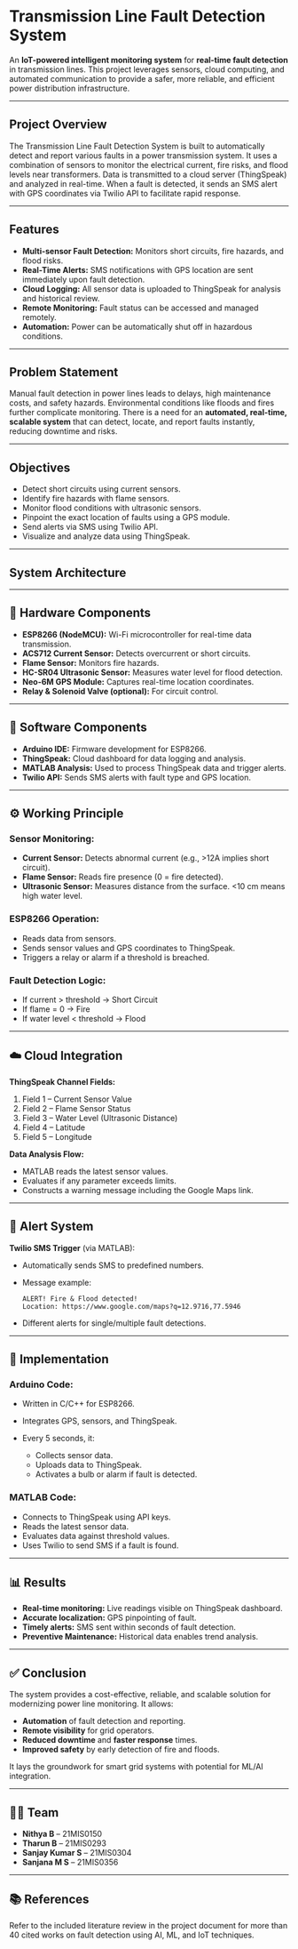 # Transmission Line Fault Detection System

An **IoT-powered intelligent monitoring system** for **real-time fault detection** in transmission lines. This project leverages sensors, cloud computing, and automated communication to provide a safer, more reliable, and efficient power distribution infrastructure.

---

## Project Overview

The Transmission Line Fault Detection System is built to automatically detect and report various faults in a power transmission system. It uses a combination of sensors to monitor the electrical current, fire risks, and flood levels near transformers. Data is transmitted to a cloud server (ThingSpeak) and analyzed in real-time. When a fault is detected, it sends an SMS alert with GPS coordinates via Twilio API to facilitate rapid response.

---

## Features

* **Multi-sensor Fault Detection:** Monitors short circuits, fire hazards, and flood risks.
* **Real-Time Alerts:** SMS notifications with GPS location are sent immediately upon fault detection.
* **Cloud Logging:** All sensor data is uploaded to ThingSpeak for analysis and historical review.
* **Remote Monitoring:** Fault status can be accessed and managed remotely.
* **Automation:** Power can be automatically shut off in hazardous conditions.

---

## Problem Statement

Manual fault detection in power lines leads to delays, high maintenance costs, and safety hazards. Environmental conditions like floods and fires further complicate monitoring. There is a need for an **automated, real-time, scalable system** that can detect, locate, and report faults instantly, reducing downtime and risks.

---

## Objectives

* Detect short circuits using current sensors.
* Identify fire hazards with flame sensors.
* Monitor flood conditions with ultrasonic sensors.
* Pinpoint the exact location of faults using a GPS module.
* Send alerts via SMS using Twilio API.
* Visualize and analyze data using ThingSpeak.

---

## System Architecture


---

## 🔧 Hardware Components

* **ESP8266 (NodeMCU):** Wi-Fi microcontroller for real-time data transmission.
* **ACS712 Current Sensor:** Detects overcurrent or short circuits.
* **Flame Sensor:** Monitors fire hazards.
* **HC-SR04 Ultrasonic Sensor:** Measures water level for flood detection.
* **Neo-6M GPS Module:** Captures real-time location coordinates.
* **Relay & Solenoid Valve (optional):** For circuit control.

---

## 💾 Software Components

* **Arduino IDE:** Firmware development for ESP8266.
* **ThingSpeak:** Cloud dashboard for data logging and analysis.
* **MATLAB Analysis:** Used to process ThingSpeak data and trigger alerts.
* **Twilio API:** Sends SMS alerts with fault type and GPS location.

---

## ⚙️ Working Principle

### Sensor Monitoring:

* **Current Sensor:** Detects abnormal current (e.g., >12A implies short circuit).
* **Flame Sensor:** Reads fire presence (0 = fire detected).
* **Ultrasonic Sensor:** Measures distance from the surface. <10 cm means high water level.

### ESP8266 Operation:

* Reads data from sensors.
* Sends sensor values and GPS coordinates to ThingSpeak.
* Triggers a relay or alarm if a threshold is breached.

### Fault Detection Logic:

* If current > threshold → Short Circuit
* If flame = 0 → Fire
* If water level < threshold → Flood

---

## ☁️ Cloud Integration

**ThingSpeak Channel Fields:**

1. Field 1 – Current Sensor Value
2. Field 2 – Flame Sensor Status
3. Field 3 – Water Level (Ultrasonic Distance)
4. Field 4 – Latitude
5. Field 5 – Longitude

**Data Analysis Flow:**

* MATLAB reads the latest sensor values.
* Evaluates if any parameter exceeds limits.
* Constructs a warning message including the Google Maps link.

---

## 🔔 Alert System

**Twilio SMS Trigger** (via MATLAB):

* Automatically sends SMS to predefined numbers.
* Message example:

  ```
  ALERT! Fire & Flood detected!
  Location: https://www.google.com/maps?q=12.9716,77.5946
  ```
* Different alerts for single/multiple fault detections.

---

## 🧪 Implementation

### Arduino Code:

* Written in C/C++ for ESP8266.
* Integrates GPS, sensors, and ThingSpeak.
* Every 5 seconds, it:

  * Collects sensor data.
  * Uploads data to ThingSpeak.
  * Activates a bulb or alarm if fault is detected.

### MATLAB Code:

* Connects to ThingSpeak using API keys.
* Reads the latest sensor data.
* Evaluates data against threshold values.
* Uses Twilio to send SMS if a fault is found.

---

## 📊 Results

* **Real-time monitoring:** Live readings visible on ThingSpeak dashboard.
* **Accurate localization:** GPS pinpointing of fault.
* **Timely alerts:** SMS sent within seconds of fault detection.
* **Preventive Maintenance:** Historical data enables trend analysis.

---

## ✅ Conclusion

The system provides a cost-effective, reliable, and scalable solution for modernizing power line monitoring. It allows:

* **Automation** of fault detection and reporting.
* **Remote visibility** for grid operators.
* **Reduced downtime** and **faster response** times.
* **Improved safety** by early detection of fire and floods.

It lays the groundwork for smart grid systems with potential for ML/AI integration.

---

## 👨‍💻 Team

* **Nithya B** – 21MIS0150
* **Tharun B** – 21MIS0293
* **Sanjay Kumar S** – 21MIS0304
* **Sanjana M S** – 21MIS0356

---

## 📚 References

Refer to the included literature review in the project document for more than 40 cited works on fault detection using AI, ML, and IoT techniques.
